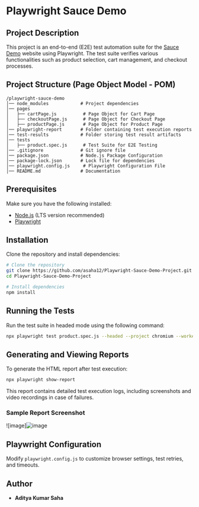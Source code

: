 # Playwright Sauce Demo

## Project Description
This project is an end-to-end (E2E) test automation suite for the [Sauce Demo](https://www.saucedemo.com/) website using Playwright. The test suite verifies various functionalities such as product selection, cart management, and checkout processes.

## Project Structure (Page Object Model - POM)
```
/playwright-sauce-demo
│── node_modules            # Project dependencies
│── pages
│   ├── cartPage.js          # Page Object for Cart Page
│   ├── checkoutPage.js      # Page Object for Checkout Page
│   ├── productPage.js       # Page Object for Product Page
│── playwright-report       # Folder containing test execution reports
│── test-results            # Folder storing test result artifacts
│── tests
│   ├── product.spec.js      # Test Suite for E2E Testing
│── .gitignore              # Git ignore file
│── package.json            # Node.js Package Configuration
│── package-lock.json       # Lock file for dependencies
│── playwright.config.js     # Playwright Configuration File
│── README.md               # Documentation
```

## Prerequisites
Make sure you have the following installed:
- [Node.js](https://nodejs.org/) (LTS version recommended)
- [Playwright](https://playwright.dev/)

## Installation
Clone the repository and install dependencies:
```sh
# Clone the repository
git clone https://github.com/asaha12/Playwright-Sauce-Demo-Project.git
cd Playwright-Sauce-Demo-Project

# Install dependencies
npm install
```

## Running the Tests
Run the test suite in headed mode using the following command:
```sh
npx playwright test product.spec.js --headed --project chromium --workers=1
```

## Generating and Viewing Reports
To generate the HTML report after test execution:
```sh
npx playwright show-report
```
This report contains detailed test execution logs, including screenshots and video recordings in case of failures.

### Sample Report Screenshot
![image]![image](https://github.com/user-attachments/assets/c171ca36-bb2c-4963-8ed9-bbd52ceddb0a)



## Playwright Configuration
Modify `playwright.config.js` to customize browser settings, test retries, and timeouts.

## Author
- **Aditya Kumar Saha**



